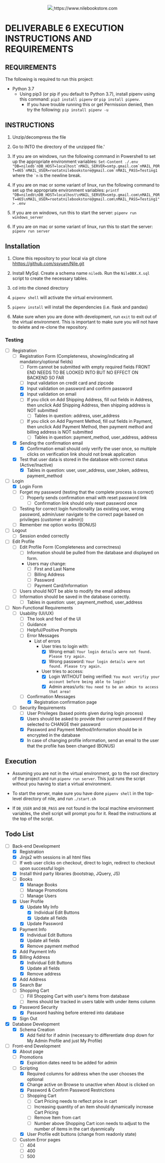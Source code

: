 <p align="center">
  <a href="https://www.nilebookstore.com" target="_blank">
    <img src="static/images/Misc/Nile Dark Text Rectangular.png">
  </a>
  https://www.nilebookstore.com
</p>

# DELIVERABLE 6 EXECUTION INSTRUCTIONS AND REQUIREMENTS

## REQUIREMENTS

The following is required to run this project:

- Python 3.7
  - Using pip3 (or pip if you default to Python 3.7), install pipenv using this command: `pip3 install pipenv` or `pip install pipenv`.
    - If you have trouble running this or get Permission denied, then try the following: `pip install pipenv -u`

## INSTRUCTIONS

1. Unzip/decompress the file

2. Go to INTO the directory of the unzipped file.'

3. If you are on windows, run the following command in Powershell to set up the appropriate environment variables:
``Set-Content ./.env "DB=niledb`nDB_HOST=localhost`nMAIL_SERVER=smtp.gmail.com`nMAIL_PORT=465`nMAIL_USER=rootatnilebookstore@gmail.com`nMAIL_PASS=Testing1``
where the `` `n `` is the newline break.

4. If you are on mac or some variant of linux, run the following command to set up the appropriate environment variables:
`printf "DB=niledb\nDB_HOST=localhost\nMAIL_SERVER=smtp.gmail.com\nMAIL_PORT=465\nMAIL_USER=rootatnilebookstore@gmail.com\nMAIL_PASS=Testing1" > .env`

5. If you are on windows, run this to start the server: `pipenv run windows_server`

6. If you are on mac or some variant of linux, run this to start the server: `pipenv run server`

## Installation

1. Clone this repository to your local via git clone <hhttps://github.com/ssyuen/Nile.git>

2. Install MySql. Create a schema name `niledb`. Run the `NileDBX.X.sql` script to create the necessary tables.

3. cd into the cloned directory

4. `pipenv shell` will activate the virtual environment.

5. `pipenv install` will install the dependencies (i.e. flask and pandas)

6. Make sure when you are done with development, run `exit` to exit out of the virtual environment.
This is important to make sure you will not have to delete and re-clone the repository.

### Testing

- [ ] Registration
  - [ ] Registration Form (Completeness, showing/indicating all mandatory/optional fields)
    - [ ] Form cannot be submitted with empty required fields FRONT END NEEDS TO BE LOOKED INTO BUT NO EFFECT ON BACKEND SO FAR
    - [ ] Input validation on credit card and zipcode
    - [x] Input validation on password and confirm password
    - [x] Input validation on email
    - [ ] If you click on Add Shipping Address, fill out fields in Address, then unclick Add Shipping Address, then shipping address is NOT submitted
      - [ ] Tables in question: address,  user_address
    - [ ] If you click on Add Payment Method, fill out fields in Payment, then unclick Add Payment Method, then payment method and billing address is NOT submitted
      - [ ] Tables in question: payment_method, user_address, address
  - [x] Sending the confirmation email
    - [x] Confirmation email should only verify the user once, so multiple clicks on verification link should not break application
  - [x] Test that user data is stored in the database with correct status (Active/Inactive)
    - [x] Tables in question: user, user_address, user_token, address, payment_method
- [ ] Login
  - [x] Login Form
  - [ ] Forget my password (testing that the complete process is correct)
    - [ ] Properly sends confirmation email with reset password link
      - [ ] Confirmation link should only reset password once
  - [ ] Testing for correct login functionality (as existing user, wrong password, admin/user navigate to the correct page based on privileges (customer or admin))
  - [ ] Remember me option works (BONUS)
- [ ] Logout
  - [ ] Session ended correctly
- [ ] Edit Profile
  - [ ] Edit Profile Form (Completeness and correctness)
    - [ ] Information should be pulled from the database and displayed on form.
    - Users may change:
      - [ ] First and Last Name
      - [ ] Billing Address
      - [ ] Password
      - [ ] Payment Card/Information
  - [ ] Users should NOT be able to modify the email address
  - [ ] Information should be saved in the database correctly.
    - [ ] Tables in question: user, payment_method, user_address
- [ ] Non-Functional Requirements
  - [ ] Usability (UI/UX)
    - [ ] The look and feel of the UI
    - [ ] Guidance
    - [ ] Helpful/Positive Prompts
    - [ ] Error Messages
      - List of errors
        - User tries to login with:
          - [x] Wrong email: `Your login details were not found. Please try again.`
          - [x] Wrong password: `Your login details were not found. Please try again.`
        - User tries to access:
          - [x] Login WITHOUT being verified: `You must verifiy your account before being able to login!`
          - [x] Admin areas/urls: `You need to be an admin to access that area!`
    - [ ] Confirmation Messages
      - [x] Registration confirmation page
  - [ ] Security Requirements
    - [ ] User Privileges (based points given during login process)
    - [x] Users should be asked to provide their current password if they selected to CHANGE their password
    - [x] Password and Payment Method/Information should be in encrypted in the database
    - [x] In case of changing profile information, send an email to the user that the profile has been changed (BONUS)

## Execution

- Assuming you are not in the virtual environment, go to the root directory of the project and run `pipenv run server`. This just runs the script without you having to start a virtual environment.

- To start the server, make sure you have done `pipenv shell` in the top-level directory of nile, and run `./start.sh`
- If `DB_USER` and `DB_PASS` are not found in the local machine environment variables, the shell script will prompt you
for it. Read the instructions at the top of the script.

## Todo List

- [ ] Back-end Development
  - [x] Registration
  - [x] Jinja2 with sessions in all html files
  - [ ] If web user clicks on checkout, direct to login, redirect to checkout upon successful login
  - [x] Install third party libraries (bootstrap, JQuery, JS)
  - [ ] Books
    - [x] Manage Books
    - [ ] Manage Promotions
    - [ ] Manage Users
  - [x] User Profile
    - [x] Update My Info
      - [x] Individual Edit Buttons
      - [x] Update all fields
    - [x] Update Password
  - [x] Payment Info
    - [x] Individual Edit Buttons
    - [x] Update all fields
    - [x] Remove payment method
  - [x] Add Payment Info
  - [x] Billing Address
    - [x] Individual Edit Buttons
    - [x] Update all fields
    - [x] Remove address
  - [x] Add Address
  - [x] Search Bar
  - [ ] Shopping Cart
    - [ ] Fill Shopping Cart with user's items from database
    - [ ] Items should be tracked in users table with under items column
  - [x] Password Security
    - [x] Password hashing before entered into database
  - [x] Sign Out
- [x] Database Development
  - [x] Schema Creation
    - [x] Add field for if admin (necessary to differentiate drop down for My Admin Profile and just My Profile)
- [ ] Front-end Development
  - [x] About page
  - [ ] Promotions
    - [x] Expiration dates need to be added for admin
  - [ ] Scripting
    - [x] Required columns for address when the user chooses the optional
    - [x] Change active on Browse to unactive when About is clicked on
    - [x] Password & Confirm Password Restrictions
    - [ ] Shopping Cart
      - [ ] Cart Pricing needs to reflect price in cart
      - [ ] Increasing quantity of an item should dynamically increase Cart Pricing
      - [ ] Remove Item from cart
      - [ ] Number above Shopping Cart icon needs to adjust to the number of items in the cart dyanmically
    - [x] User Profile edit buttons (change from readonly state)
  - [ ] Custom Error pages
    - [ ] 404
    - [ ] 400
    - [ ] 500
